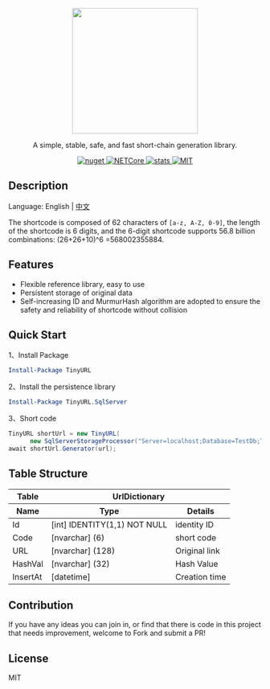 <div> 
<p align="center">
    <image src="TinyURL.png"  height="250">
 </p>
 <p align="center">A simple, stable, safe, and fast short-chain generation library.</p>

<p align="center">
<a href="https://www.nuget.org/packages/TinyURL.Core">
      <image src="https://img.shields.io/nuget/v/TinyURL.Core.svg?style=flat-square" alt="nuget">
</a>
    
<a href="https://github.com/hueifeng/TinyURL/workflows/.NET%20Core/badge.svg">
      <image src="https://github.com/hueifeng/TinyURL/workflows/.NET%20Core/badge.svg" alt="NETCore">
</a>
    
<a href="https://www.nuget.org/stats/packages/TinyURL.Core?groupby=Version">
      <image src="https://img.shields.io/nuget/dt/TinyURL.Core.svg?style=flat-square" alt="stats">
</a>
    
<a href="https://raw.githubusercontent.com/hueifeng/TinyURL/master/LICENSE">
    <image src="https://img.shields.io/badge/license-MIT-blue.svg" alt="MIT">
</a>
</p>
</div>

## Description

Language: English | [中文](README.zh-cn.md)

The shortcode is composed of 62 characters of `[a-z, A-Z, 0-9]`, the length of the shortcode is 6 digits, and the 6-digit shortcode supports 56.8 billion combinations: (26+26+10)^6 =568002355884.

## Features

- Flexible reference library, easy to use
- Persistent storage of original data
- Self-increasing ID and MurmurHash algorithm are adopted to ensure the safety and reliability of shortcode without collision

## Quick Start

1、Install Package

```powershell
Install-Package TinyURL
```

2、Install the persistence library

```powershell
Install-Package TinyURL.SqlServer
```

3、Short code

```csharp
TinyURL shortUrl = new TinyURL(
      new SqlServerStorageProcessor("Server=localhost;Database=TestDb;Trusted_Connection=True;"));
await shortUrl.Generator(url);
```

## Table Structure

  <table> 
   <thead> 
    <tr> 
     <th>Table</th> 
     <th colspan="2">UrlDictionary</th> 
    </tr> 
    <tr> 
     <th>Name</th> 
     <th>Type</th> 
     <th>Details</th> 
    </tr> 
   </thead> 
   <tbody> 
    <tr> 
     <td>Id</td> 
     <td>[int] IDENTITY(1,1) NOT NULL</td> 
     <td>identity ID</td> 
    </tr> 
    <tr> 
     <td>Code</td> 
     <td>[nvarchar] (6)</td> 
     <td>short code</td> 
    </tr> 
    <tr> 
     <td>URL</td> 
     <td>[nvarchar] (128)</td> 
     <td>Original link</td> 
    </tr> 
    <tr> 
     <td>HashVal</td> 
     <td>[nvarchar] (32)</td> 
     <td>Hash Value</td> 
    </tr> 
    <tr> 
     <td>InsertAt</td> 
     <td>[datetime]</td> 
     <td>Creation time</td> 
    </tr> 
   </tbody> 
  </table>


## Contribution

If you have any ideas you can join in, or find that there is code in this project that needs improvement, welcome to Fork and submit a PR!

## License

MIT
